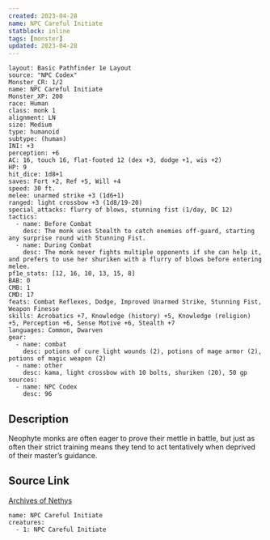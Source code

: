 ```yaml
---
created: 2023-04-28
name: NPC Careful Initiate
statblock: inline
tags: [monster]
updated: 2023-04-28
---
```

```statblock
layout: Basic Pathfinder 1e Layout
source: "NPC Codex"
Monster_CR: 1/2
name: NPC Careful Initiate
Monster_XP: 200
race: Human
class: monk 1
alignment: LN
size: Medium
type: humanoid
subtype: (human)
INI: +3
perception: +6
AC: 16, touch 16, flat-footed 12 (dex +3, dodge +1, wis +2)
HP: 9
hit_dice: 1d8+1
saves: Fort +2, Ref +5, Will +4
speed: 30 ft.
melee: unarmed strike +3 (1d6+1)
ranged: light crossbow +3 (1d8/19-20)
special_attacks: flurry of blows, stunning fist (1/day, DC 12)
tactics:
  - name: Before Combat
    desc: The monk uses Stealth to catch enemies off-guard, starting any surprise round with Stunning Fist.
  - name: During Combat
    desc: The monk never fights multiple opponents if she can help it, and prefers to use her shuriken with a flurry of blows before entering melee.
pf1e_stats: [12, 16, 10, 13, 15, 8]
BAB: 0
CMB: 1
CMD: 17
feats: Combat Reflexes, Dodge, Improved Unarmed Strike, Stunning Fist, Weapon Finesse
skills: Acrobatics +7, Knowledge (history) +5, Knowledge (religion) +5, Perception +6, Sense Motive +6, Stealth +7
languages: Common, Dwarven
gear:
  - name: combat
    desc: potions of cure light wounds (2), potions of mage armor (2), potions of magic weapon (2)
  - name: other
    desc: kama, light crossbow with 10 bolts, shuriken (20), 50 gp
sources:
  - name: NPC Codex
    desc: 96
```
## Description
Neophyte monks are often eager to prove their mettle in battle, but just as often their strict training means they tend to act tentatively when deprived of their master’s guidance.
## Source Link
[Archives of Nethys](https://aonprd.com/NPCDisplay.aspx?ItemName=Careful%20Initiate)
```encounter-table
name: NPC Careful Initiate
creatures:
  - 1: NPC Careful Initiate
```
